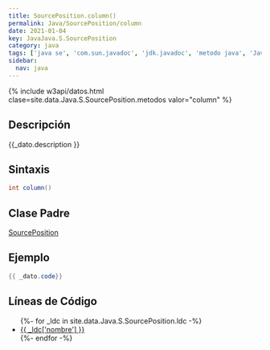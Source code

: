 ```yaml
---
title: SourcePosition.column()
permalink: Java/SourcePosition/column
date: 2021-01-04
key: JavaJava.S.SourcePosition
category: java
tags: ['java se', 'com.sun.javadoc', 'jdk.javadoc', 'metodo java', 'Java 1.4']
sidebar: 
  nav: java
---
```


{% include w3api/datos.html clase=site.data.Java.S.SourcePosition.metodos valor="column" %}

## Descripción
{{_dato.description }}

## Sintaxis
~~~java
int column()
~~~

## Clase Padre
[SourcePosition](/Java/SourcePosition/)

## Ejemplo
~~~java
{{ _dato.code}}
~~~

## Líneas de Código
<ul>
{%- for _ldc in site.data.Java.S.SourcePosition.ldc -%}
   <li>
       <a href="{{_ldc['url'] }}">{{ _ldc['nombre'] }}</a>
   </li>
{%- endfor -%}
</ul>
